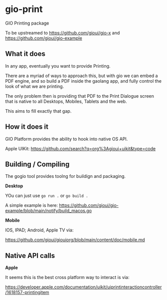 # gio-print

GIO Printing package

To be upstreamed to https://github.com/gioui/gio-x and https://github.com/gioui/gio-example


## What it does 

In any app, eventually you want to provide Printing.

There are a myriad of ways to approach this, but with gio we can embed a PDF engine, and so build a PDF inside the gaolang app, and fully control the look of what we are printing.

The only problem then is providing that PDF to the Print Dialogue screen that is native to all Desktops, Mobiles, Tablets and the web.

This aims to fill exactly that gap.

## How it does it

GIO Platform provides the ability to hook into native OS API.

Apple UIKit: https://github.com/search?q=org%3Agioui+uikit&type=code


## Building / Compiling

The gogio tool provides toolng for buildign and packaging.


**Desktop**

YOu can just use ``` go run . ``` or ``` go build . ``` 

A simple example is here: https://github.com/gioui/gio-example/blob/main/notify/build_macos.go

**Mobile**

IOS, IPAD; Android, Apple TV via:

https://github.com/gioui/giouiorg/blob/main/content/doc/mobile.md


## Native API calls

**Apple**

It seems this is the best cross platform way to interact is via: 

https://developer.apple.com/documentation/uikit/uiprintinteractioncontroller/1618157-printingitem

